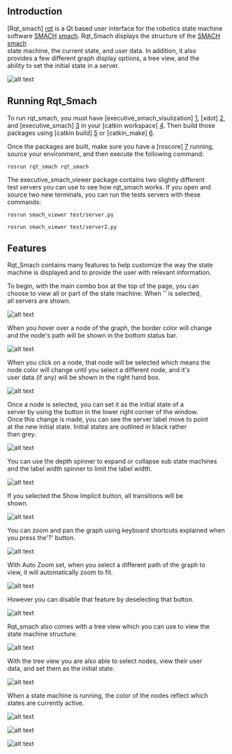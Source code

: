 Introduction
------------

[Rqt\_smach] [rqt] is a Qt based user interface for the robotics state machine  
software [SMACH] [smach]. Rqt\_Smach displays the structure of the [SMACH] [smach]  
state machine, the current state, and user data. In addition, it also  
provides a few different graph display options, a tree view, and the  
ability to set the initial state in a server.   

  [rqt]: https://github.com/jbohren/executive_smach_visualization
  [smach]:   http://wiki.ros.org/smach

![alt text](rqt_smach_1.png)

Running Rqt\_Smach
------------------

To run rqt\_smach, you must have [executive\_smach\_visulization] [1], [xdot] [2],  
and [executive\_smach] [3] in your [catkin workspace] [4]. Then build those  
packages using [catkin build] [5] or [catkin\_make] [6].  

  [1]: https://github.com/jbohren/executive_smach_visualization
  [2]: https://github.com/jbohren/xdot
  [3]: https://github.com/jbohren/executive_smach
  [4]: http://wiki.ros.org/catkin/Tutorials/create_a_workspace
  [5]: http://catkin-tools.readthedocs.org/en/latest/verbs/catkin_build.html
  [6]: http://wiki.ros.org/catkin/commands/catkin_make

Once the packages are built, make sure you have a [roscore] [7] running,    
source your environment, and then execute the following command:   

    rosrun rqt_smach rqt_smach

  [7]: http://wiki.ros.org/roscore

The executive\_smach\_viewer package contains two slightly different  
test servers you can use to see how rqt\_smach works. If you open and  
source two new terminals, you can run the tests servers with these  
commands:  

    rosrun smach_viewer test/server.py  

    rosrun smach_viewer test/server2.py  

Features
--------

Rqt\_Smach contains many features to help customize the way the state  
machine is displayed and to provide the user with relevant information.  

To begin, with the main combo box at the top of the page, you can  
choose to view all or part of the state machine. When '\' is selected,  
all servers are shown.  

![alt text](rqt_smach_2_input_path.png)

When you hover over a node of the graph, the border color will change  
and the node's path will be shown in the bottom status bar.  

![alt text](rqt_smach_3_hover.png)

When you click on a node, that node will be selected which means the  
node color will change until you select a different node, and it's  
user data (if any) will be shown in the right hand box.   

![alt text](rqt_smach_4_click.png)

Once a node is selected, you can set it as the initial state of a  
server by using the button in the lower right corner of the window.  
Once this change is made, you can see the server label move to point  
at the new initial state. Initial states are outlined in black rather  
than grey.

![alt text](rqt_smach_5_set_initial.png)

You can use the depth spinner to expand or collapse sub state machines  
and the label width spinner to limit the label width.  

![alt text](rqt_smach_6_depth.png)

If you selected the Show Implicit button, all transitions will be  
shown.  

![alt text](rqt_smach_7_implicit.png)

You can zoom and pan the graph using keyboard shortcuts explained when  
you press the'?' button.  

![alt text](rqt_smach_8_keyboard.png)

With Auto Zoom set, when you select a different path of the graph to  
view, it will automatically zoom to fit.  

![alt text](rqt_smach_9_autozoom.png)

However you can disable that feature by deselecting that button.  

![alt text](rqt_smach_10_nozoom.png)

Rqt_smach also comes with a tree view which you can use to view the  
state machine structure.  

![alt text](rqt_smach_11_tree.png)

With the tree view you are also able to select nodes, view their user  
data, and set them as the initial state.  

![alt text](rqt_smach_12_treeclick.png)

When a state machine is running, the color of the nodes reflect which  
states are currently active.  

![alt text](rqt_smach_running_1.png)

![alt text](rqt_smach_running_2.png)

![alt text](rqt_smach_running_3.png)
